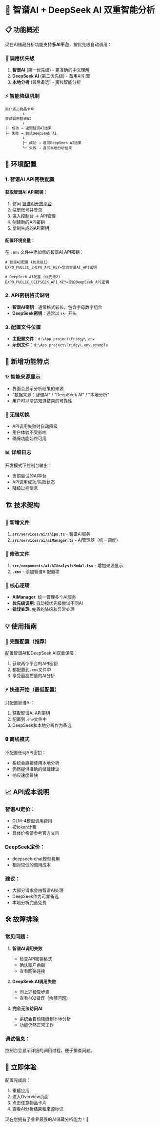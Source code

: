 # 🚀 智谱AI + DeepSeek AI 双重智能分析

## 📋 **功能概述**

现在AI储藏分析功能支持**多AI平台**，按优先级自动调用：

### 🎯 **调用优先级**
1. **智谱AI** (第一优先级) - 更准确的中文理解
2. **DeepSeek AI** (第二优先级) - 备用AI引擎  
3. **本地分析** (最后备选) - 离线智能分析

### ⚡ **智能降级机制**
```
用户点击物品卡片
        ↓
尝试调用智谱AI
        ↓
├─ 成功 → 返回智谱AI结果
├─ 失败 → 尝试DeepSeek AI
        ↓
        ├─ 成功 → 返回DeepSeek AI结果
        └─ 失败 → 返回本地分析结果
```

## 🔧 **环境配置**

### 1. **智谱AI API密钥配置**

#### 获取智谱AI API密钥：
1. 访问 [智谱AI开放平台](https://open.bigmodel.cn/)
2. 注册账号并登录
3. 进入控制台 → API管理
4. 创建新的API密钥
5. 复制生成的API密钥

#### 配置环境变量：
在 `.env` 文件中添加您的智谱AI API密钥：

```env
# 智谱AI配置 (优先级1)
EXPO_PUBLIC_ZHIPU_API_KEY=您的智谱AI_API密钥

# DeepSeek AI配置 (优先级2) 
EXPO_PUBLIC_DEEPSEEK_API_KEY=您的DeepSeek_API密钥
```

### 2. **API密钥格式说明**

- **智谱AI密钥**：通常格式较长，包含字母数字组合
- **DeepSeek密钥**：通常以 `sk-` 开头

### 3. **配置文件位置**
- **主配置文件**：`d:\App_project\Fridgy\.env`
- **示例文件**：`d:\App_project\Fridgy\.env.example`

## 🎨 **新增功能特点**

### ✨ **智能来源显示**
- 界面会显示分析结果的来源
- "数据来源：智谱AI" / "DeepSeek AI" / "本地分析"
- 用户可以清楚知道结果的可靠性

### 🔄 **无缝切换**
- API调用失败时自动降级
- 用户体验不受影响
- 确保功能始终可用

### 📊 **详细日志**
开发模式下控制台输出：
- 当前尝试的AI平台
- API调用成功/失败状态
- 降级过程信息

## 🏗️ **技术架构**

### 📁 **新增文件**
1. **`src/services/ai/zhipu.ts`** - 智谱AI服务
2. **`src/services/ai/aiManager.ts`** - AI管理器（统一调度）

### 🔄 **修改文件**
1. **`src/components/ai/AIAnalysisModal.tsx`** - 增加来源显示
2. **`.env`** - 添加智谱AI配置项

### 🎯 **核心逻辑**
- **AIManager**: 统一管理多个AI服务
- **优先级调用**: 自动按优先级尝试不同AI
- **错误处理**: 完善的降级和异常处理

## 💡 **使用指南**

### 🚀 **完整配置**（推荐）
配置智谱AI和DeepSeek AI双重保障：
1. 获取两个平台的API密钥
2. 都配置到`.env`文件中
3. 享受最高质量的AI分析

### ⚡ **快速开始**（最低配置）
只配置智谱AI：
1. 获取智谱AI API密钥
2. 配置到`.env`文件中
3. DeepSeek和本地分析作为备选

### 🔒 **离线模式**
不配置任何API密钥：
- 系统会直接使用本地分析
- 仍然提供准确的储藏建议
- 响应速度最快

## 📈 **API成本说明**

### 智谱AI定价：
- GLM-4模型调用费用
- 按token计费
- 具体价格请参考官方文档

### DeepSeek定价：
- deepseek-chat模型费用
- 相对较低的调用成本

### 建议：
- 大部分请求会由智谱AI处理
- DeepSeek作为可靠备选
- 本地分析完全免费

## 🛠️ **故障排除**

### 常见问题：

1. **智谱AI调用失败**
   - 检查API密钥格式
   - 确认账户余额
   - 查看网络连接

2. **DeepSeek AI调用失败** 
   - 同上述检查步骤
   - 查看402错误（余额问题）

3. **完全无法访问AI**
   - 系统会自动降级到本地分析
   - 功能仍然正常工作

### 调试信息：
控制台会显示详细的调用过程，便于排查问题。

## 🎉 **立即体验**

配置完成后：
1. 重启应用
2. 进入Overview页面  
3. 点击任意物品卡片
4. 查看AI分析结果和来源标识

现在您拥有了业界最强的AI储藏分析能力！🎯